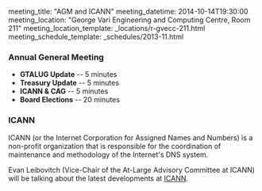 meeting_title: "AGM and ICANN"
meeting_datetime: 2014-10-14T19:30:00
meeting_location: "George Vari Engineering and Computing Centre, Room 211"
meeting_location_template: _locations/r-gvecc-211.html
meeting_schedule_template: _schedules/2013-11.html

### Annual General Meeting

* **GTALUG Update** -- 5 minutes
* **Treasury Update** -- 5 minutes
* **ICANN & CAG** -- 5 minutes
* **Board Elections** -- 20 minutes

### ICANN

ICANN (or the Internet Corporation for Assigned Names and Numbers) is a non-profit organization that is responsible for the coordination of maintenance and methodology of the Internet's DNS system.

Evan Leibovitch (Vice-Chair of the At-Large Advisory Committee at ICANN) will be talking about the latest developments at [ICANN](https://www.icann.org/).


